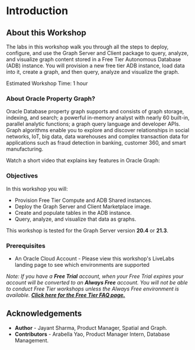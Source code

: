 # Introduction

## About this Workshop

The labs in this workshop walk you through all the steps to  deploy, configure, and use the Graph Server and Client package to query, analyze, and visualize graph content stored in a Free Tier Autonomous Database (ADB) instance. You will provision a new free tier ADB instance, load data into it, create a graph, and then query, analyze and visualize the graph.

Estimated Workshop Time: 1 hour

### About Oracle Property Graph?

Oracle Database property graph supports and consists of graph storage, indexing, and search; a powerful in-memory analyst with nearly 60 built-in, parallel analytic functions; a graph query language and developer APIs. Graph algorithms enable you to explore and discover relationships in social networks, IoT, big data, data warehouses and complex transaction data for applications such as fraud detection in banking, customer 360, and smart manufacturing.

Watch a short video that explains key features in Oracle Graph:

[](youtube:-DYVgYJPbQA)

### Objectives

In this workshop you will:
- Provision Free Tier Compute and ADB Shared instances.
- Deploy the Graph Server and Client Marketplace image.
- Create and populate tables in the ADB instance.
- Query, analyze, and visualize that data as graphs.

This workshop is tested for the Graph Server version **20.4** or **21.3**.

### Prerequisites

- An Oracle Cloud Account - Please view this workshop's LiveLabs landing page to see which environments are supported

*Note: If you have a **Free Trial** account, when your Free Trial expires your account will be converted to an **Always Free** account. You will not be able to conduct Free Tier workshops unless the Always Free environment is available. **[Click here for the Free Tier FAQ page.](https://www.oracle.com/cloud/free/faq.html)***

## Acknowledgements

* **Author** - Jayant Sharma, Product Manager, Spatial and Graph.
* **Contributors** - Arabella Yao, Product Manager Intern, Database Management.

